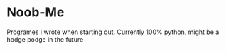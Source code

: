 # Noob-Me
Programes i wrote when starting out. Currently 100% python, might be a hodge podge in the future
